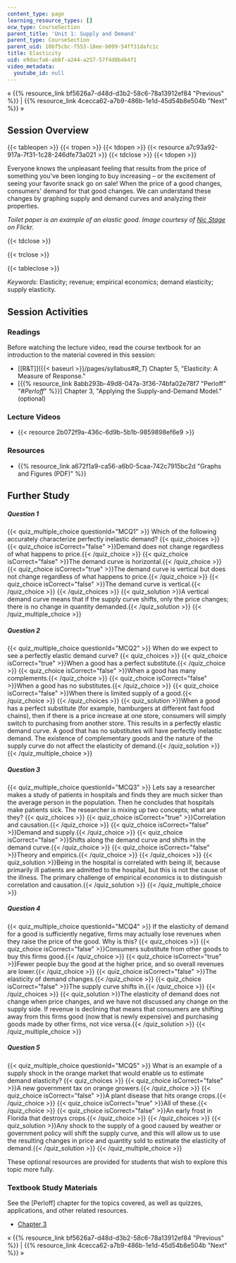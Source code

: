 ```yaml
---
content_type: page
learning_resource_types: []
ocw_type: CourseSection
parent_title: 'Unit 1: Supply and Demand'
parent_type: CourseSection
parent_uid: 10bf5cbc-f553-18ee-b099-54ff31dafc1c
title: Elasticity
uid: e9dacfa6-ab6f-a244-a257-57f4d8b4b4f1
video_metadata:
  youtube_id: null
---
```


« {{% resource_link bf5626a7-d48d-d3b2-58c6-78a13912ef84 "Previous" %}} | {{% resource_link 4cecca62-a7b9-486b-1e1d-45d54b8e504b "Next" %}} »

Session Overview
----------------

{{< tableopen >}}
{{< tropen >}}
{{< tdopen >}}
{{< resource a7c93a92-917a-7f31-1c28-246dfe73a021 >}}
{{< tdclose >}}
{{< tdopen >}}


Everyone knows the unpleasant feeling that results from the price of something you've been longing to buy increasing – or the excitement of seeing your favorite snack go on sale! When the price of a good changes, consumers' demand for that good changes. We can understand these changes by graphing supply and demand curves and analyzing their properties.

_Toilet paper is an example of an elastic good. Image courtesy of_ [_Nic Stage_](http://www.flickr.com/photos/nic-stage/4321461836/in/photostream/) _on Flickr._


{{< tdclose >}}

{{< trclose >}}

{{< tableclose >}}

_Keywords_: Elasticity; revenue; empirical economics; demand elasticity; supply elasticity.

Session Activities
------------------

### Readings

Before watching the lecture video, read the course textbook for an introduction to the material covered in this session:

*   [\[R&T\]]({{< baseurl >}}/pages/syllabus#_R_T_) Chapter 5, "Elasticity: A Measure of Response."
*   \[{{% resource_link 8abb293b-49d8-047a-3f36-74bfa02e78f7 "Perloff" "#_Perloff_" %}}\] Chapter 3, "Applying the Supply-and-Demand Model." (optional)

### Lecture Videos

*   {{< resource 2b072f9a-436c-6d9b-5b1b-9859898ef6e9 >}}

### Resources

*   {{% resource_link a672f1a9-ca56-a6b0-5caa-742c7915bc2d "Graphs and Figures (PDF)" %}}

Further Study
-------------

##### Question 1
 {{< quiz_multiple_choice questionId="MCQ1" >}} Which of the following accurately characterize perfectly inelastic demand? {{< quiz_choices >}} {{< quiz_choice isCorrect="false" >}}Demand does not change regardless of what happens to price.{{< /quiz_choice >}} {{< quiz_choice isCorrect="false" >}}The demand curve is horizontal.{{< /quiz_choice >}} {{< quiz_choice isCorrect="true" >}}The demand curve is vertical but does not change regardless of what happens to price.{{< /quiz_choice >}} {{< quiz_choice isCorrect="false" >}}The demand curve is vertical.{{< /quiz_choice >}} {{< /quiz_choices >}} {{< quiz_solution >}}A vertical demand curve means that if the supply curve shifts, only the price changes; there is no change in quantity demanded.{{< /quiz_solution >}} {{< /quiz_multiple_choice >}}
##### Question 2
 {{< quiz_multiple_choice questionId="MCQ2" >}} When do we expect to see a perfectly elastic demand curve? {{< quiz_choices >}} {{< quiz_choice isCorrect="true" >}}When a good has a perfect substitute.{{< /quiz_choice >}} {{< quiz_choice isCorrect="false" >}}When a good has many complements.{{< /quiz_choice >}} {{< quiz_choice isCorrect="false" >}}When a good has no substitutes.{{< /quiz_choice >}} {{< quiz_choice isCorrect="false" >}}When there is limited supply of a good.{{< /quiz_choice >}} {{< /quiz_choices >}} {{< quiz_solution >}}When a good has a perfect substitute (for example, hamburgers at different fast food chains), then if there is a price increase at one store, consumers will simply switch to purchasing from another store. This results in a perfectly elastic demand curve. A good that has no substitutes will have perfectly inelastic demand. The existence of complementary goods and the nature of the supply curve do not affect the elasticity of demand.{{< /quiz_solution >}} {{< /quiz_multiple_choice >}}
##### Question 3
 {{< quiz_multiple_choice questionId="MCQ3" >}} Lets say a researcher makes a study of patients in hospitals and finds they are much sicker than the average person in the population. Then he concludes that hospitals make patients sick. The researcher is mixing up two concepts; what are they? {{< quiz_choices >}} {{< quiz_choice isCorrect="true" >}}Correlation and causation.{{< /quiz_choice >}} {{< quiz_choice isCorrect="false" >}}Demand and supply.{{< /quiz_choice >}} {{< quiz_choice isCorrect="false" >}}Shifts along the demand curve and shifts in the demand curve.{{< /quiz_choice >}} {{< quiz_choice isCorrect="false" >}}Theory and empirics.{{< /quiz_choice >}} {{< /quiz_choices >}} {{< quiz_solution >}}Being in the hospital is correlated with being ill, because primarily ill patients are admitted to the hospital, but this is not the cause of the illness. The primary challenge of empirical economics is to distinguish correlation and causation.{{< /quiz_solution >}} {{< /quiz_multiple_choice >}}
##### Question 4
 {{< quiz_multiple_choice questionId="MCQ4" >}} If the elasticity of demand for a good is sufficiently negative, firms may actually lose revenues when they raise the price of the good. Why is this? {{< quiz_choices >}} {{< quiz_choice isCorrect="false" >}}Consumers substitute from other goods to buy this firms good.{{< /quiz_choice >}} {{< quiz_choice isCorrect="true" >}}Fewer people buy the good at the higher price, and so overall revenues are lower.{{< /quiz_choice >}} {{< quiz_choice isCorrect="false" >}}The elasticity of demand changes.{{< /quiz_choice >}} {{< quiz_choice isCorrect="false" >}}The supply curve shifts in.{{< /quiz_choice >}} {{< /quiz_choices >}} {{< quiz_solution >}}The elasticity of demand does not change when price changes, and we have not discussed any change on the supply side. If revenue is declining that means that consumers are shifting away from this firms good (now that is newly expensive) and purchasing goods made by other firms, not vice versa.{{< /quiz_solution >}} {{< /quiz_multiple_choice >}}
##### Question 5
 {{< quiz_multiple_choice questionId="MCQ5" >}} What is an example of a supply shock in the orange market that would enable us to estimate demand elasticity? {{< quiz_choices >}} {{< quiz_choice isCorrect="false" >}}A new government tax on orange growers.{{< /quiz_choice >}} {{< quiz_choice isCorrect="false" >}}A plant disease that hits orange crops.{{< /quiz_choice >}} {{< quiz_choice isCorrect="true" >}}All of these.{{< /quiz_choice >}} {{< quiz_choice isCorrect="false" >}}An early frost in Florida that destroys crops.{{< /quiz_choice >}} {{< /quiz_choices >}} {{< quiz_solution >}}Any shock to the supply of a good caused by weather or government policy will shift the supply curve, and this will allow us to use the resulting changes in price and quantity sold to estimate the elasticity of demand.{{< /quiz_solution >}} {{< /quiz_multiple_choice >}}

These optional resources are provided for students that wish to explore this topic more fully.

### Textbook Study Materials

See the \[Perloff\] chapter for the topics covered, as well as quizzes, applications, and other related resources.

*   [Chapter 3](http://geneseo.edu/~stone/perloff3.pdf)

« {{% resource_link bf5626a7-d48d-d3b2-58c6-78a13912ef84 "Previous" %}} | {{% resource_link 4cecca62-a7b9-486b-1e1d-45d54b8e504b "Next" %}} »